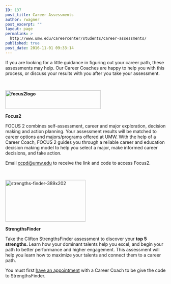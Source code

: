 ```yaml
---
ID: 137
post_title: Career Assessments
author: rwagner
post_excerpt: ""
layout: page
permalink: >
  http://www.umw.edu/careercenter/students/career-assessments/
published: true
post_date: 2016-11-01 09:33:14
---
```

If you are looking for a little guidance in figuring out your career path, these assessments may help. Our Career Coaches are happy to help you with this process, or discuss your results with you after you take your assessment.

&nbsp;

<a href="http://www.focus2career.com/Portal/Register.cfm?Unique=%7bts%20'2016-07-29%2008:44:50'%7d&amp;SID=1400&amp;CFID=12805227&amp;CFTOKEN=396f8e9bd8070e9d-22CEC939-B82A-72DD-7468EE05ADAE2B06"><strong><img class="alignnone wp-image-139 size-medium" src="http://www.umw.edu/careercenter/wp-content/uploads/sites/41/2016/11/focus2logo-300x58.png" alt="focus2logo" width="300" height="58" /></strong></a>

<strong>Focus2</strong>

FOCUS 2 combines self-assessment, career and major exploration, decision making and action planning. Your assessment results will be matched to career options and majors/programs offered at UMW. With the help of a Career Coach, FOCUS 2 guides you through a reliable career and education decision making model to help you select a major, make informed career decisions, and take action.

Email <a href="mailto:ccpd@umw.edu">ccpd@umw.edu</a> to receive the link and code to access Focus2.

&nbsp;

<img class="alignnone wp-image-144" src="http://www.umw.edu/careercenter/wp-content/uploads/sites/41/2016/11/strengths-finder-389x202-300x156.jpg" alt="strengths-finder-389x202" width="252" height="131" />

<strong>StrengthsFinder</strong>

Take the Clifton StrengthsFinder assessment to discover your <strong>top 5 strengths. </strong>Learn how your dominant talents help you excel, and begin your path to better performance and higher engagement. This assessment will help you learn how to maximize your talents and connect them to a career path.

You must first <a href="http://www.umw.edu/careercenter/students/appointments/">have an appointment</a> with a Career Coach to be give the code to StrengthsFinder.
